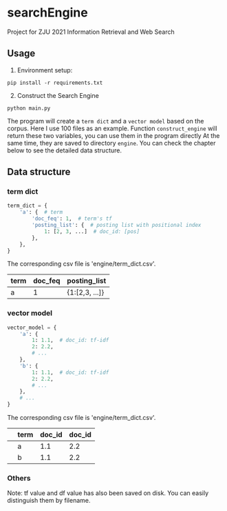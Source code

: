 # searchEngine

Project for ZJU 2021 Information Retrieval and Web Search

## Usage

1. Environment setup:

```shell
pip install -r requirements.txt
```

2. Construct the Search Engine

```shell
python main.py
```

The program will create a `term dict` and a `vector model` based on the corpus. Here I use 100 files as an example.
Function `construct_engine` will return these two variables, you can use them in the program directly At the same time,
they are saved to directory `engine`. You can check the chapter below to see the detailed data structure.

## Data structure

### term dict

```python
term_dict = {
    'a': {  # term
        'doc_feq': 1,  # term's tf
        'posting_list': {  # posting list with positional index
            1: [2, 3, ...]  # doc_id: [pos]
        },
    },
}
```

The corresponding csv file is 'engine/term_dict.csv'.

|term | doc_feq | posting_list | 
| ---- | ---- | ---- | 
| a | 1 | {1:[2,3, ...]} |

### vector model

```python
vector_model = {
    'a': {
        1: 1.1,  # doc_id: tf-idf
        2: 2.2,
        # ...
    },
    'b': {
        1: 1.1,  # doc_id: tf-idf
        2: 2.2,
        # ...
    },
    # ...
}
```

The corresponding csv file is 'engine/term_dict.csv'.

| |term | doc_id | doc_id | 
| ---- | ---- | ---- | ---- | 
| | a | 1.1 | 2.2 |
| | b | 1.1 | 2.2 |

### Others

Note: tf value and df value has also been saved on disk. You can easily distinguish them by filename.